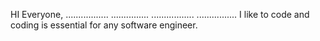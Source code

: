 HI Everyone,
.................
...............
.................
................
I like to code and coding is essential for any software engineer.
